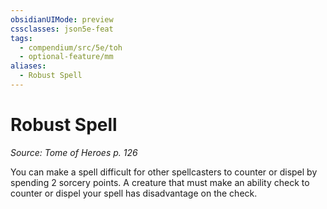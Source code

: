 ```yaml
---
obsidianUIMode: preview
cssclasses: json5e-feat
tags:
  - compendium/src/5e/toh
  - optional-feature/mm
aliases:
  - Robust Spell
---
```

# Robust Spell
*Source: Tome of Heroes p. 126*  

You can make a spell difficult for other spellcasters to counter or dispel by spending 2 sorcery points. A creature that must make an ability check to counter or dispel your spell has disadvantage on the check.